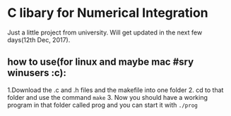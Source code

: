 # C libary for Numerical Integration

Just a little project from university. Will get updated in the next few days(12th Dec, 2017).

## how to use(for linux and maybe mac #sry winusers :c):

1.Download the .c and .h files and the makefile into one folder
2. cd to that folder and use the command ```make```
3. Now you should have a working program in that folder called prog and you can start it with ```./prog```

